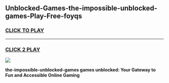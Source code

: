 
## Unblocked-Games-the-impossible-unblocked-games-Play-Free-foyqs
<h3>
<a href="https://premium76.site?title=the-impossible-unblocked-games&ref=10A">CLICK TO PLAY</a></h3>
<hr>

<h3>
<a href="https://premium76.site?title=the-impossible-unblocked-games&ref=10A">CLICK 2 PLAY</a>
  
</h3>

<a href="https://premium76.site?title=the-impossible-unblocked-games&ref=10A"><img src="https://clearcache.store/games.png"></a>


**the-impossible-unblocked-games games unblocked: Your Gateway to Fun and Accessible Online Gaming**
